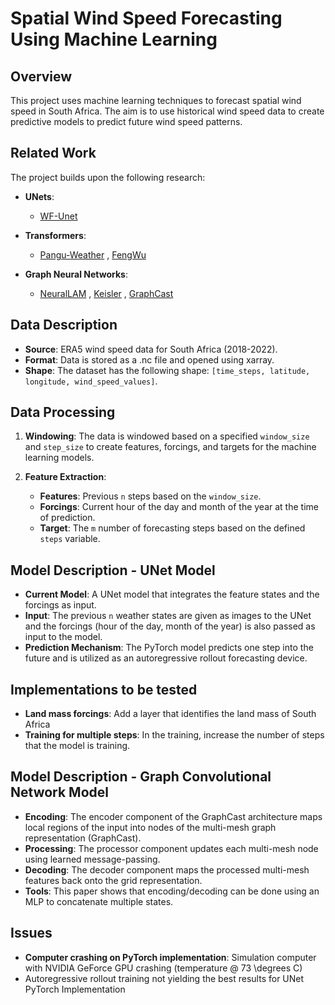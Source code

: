 # Spatial Wind Speed Forecasting Using Machine Learning

## Overview
This project uses machine learning techniques to forecast spatial wind speed in South Africa. The aim is to use historical wind speed data to create predictive models to predict future wind speed patterns.

## Related Work
The project builds upon the following research:

- **UNets**: 
  - [WF-Unet](https://arxiv.org/abs/2302.04102)

- **Transformers**: 
  - [Pangu-Weather](https://arxiv.org/abs/2211.02556) , [FengWu](https://arxiv.org/abs/2304.02948)

- **Graph Neural Networks**: 
  - [NeuralLAM](https://arxiv.org/abs/2309.17370) , [Keisler](https://arxiv.org/abs/2202.07575) , [GraphCast](https://arxiv.org/abs/2212.12794)

## Data Description
- **Source**: ERA5 wind speed data for South Africa (2018-2022).
- **Format**: Data is stored as a .nc file and opened using xarray.
- **Shape**: The dataset has the following shape: `[time_steps, latitude, longitude, wind_speed_values]`.

## Data Processing
1. **Windowing**: The data is windowed based on a specified `window_size` and `step_size` to create features, forcings, and targets for the machine learning models.
   
2. **Feature Extraction**:
   - **Features**: Previous `n` steps based on the `window_size`.
   - **Forcings**: Current hour of the day and month of the year at the time of prediction.
   - **Target**: The `m` number of forecasting steps based on the defined `steps` variable.

## Model Description - UNet Model
- **Current Model**: A UNet model that integrates the feature states and the forcings as input.
- **Input**: The previous `n` weather states are given as images to the UNet and the forcings (hour of the day, month of the year) is also passed as input to the model.
- **Prediction Mechanism**: The PyTorch model predicts one step into the future and is utilized as an autoregressive rollout forecasting device.

## Implementations to be tested
- **Land mass forcings**: Add a layer that identifies the land mass of South Africa
- **Training for multiple steps**: In the training, increase the number of steps that the model is training.

## Model Description - Graph Convolutional Network Model
- **Encoding**: The encoder component of the GraphCast architecture maps local regions of the input into nodes of the multi-mesh graph representation (GraphCast). 
- **Processing**: The processor component updates each multi-mesh node using learned message-passing.
- **Decoding**: The decoder component maps the processed multi-mesh features back onto the grid representation.
- **Tools**: This paper shows that encoding/decoding can be done using an MLP to concatenate multiple states. 

## Issues
- **Computer crashing on PyTorch implementation**: Simulation computer with NVIDIA GeForce GPU crashing (temperature @ 73 \degrees C)
- Autoregressive rollout training not yielding the best results for UNet PyTorch Implementation
